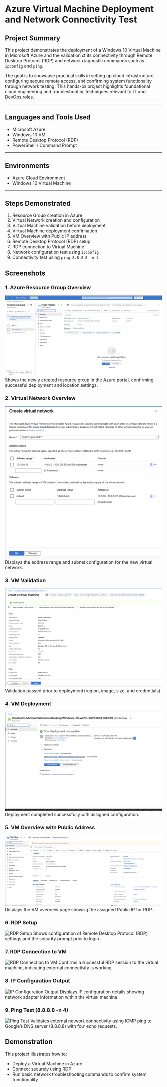 # Azure Virtual Machine Deployment and Network Connectivity Test

## Project Summary
This project demonstrates the deployment of a Windows 10 Virtual Machine in Microsoft Azure and the validation of its connectivity through Remote Desktop Protocol (RDP) and network diagnostic commands such as `ipconfig` and `ping`.

The goal is to showcase practical skills in setting up cloud infrastructure, configuring secure remote access, and confirming system functionality through network testing. This hands-on project highlights foundational cloud engineering and troubleshooting techniques relevant to IT and DevOps roles.

---

## Languages and Tools Used
- Microsoft Azure
- Windows 10 VM
- Remote Desktop Protocol (RDP)
- PowerShell / Command Prompt

---

## Environments
- Azure Cloud Environment
- Windows 10 Virtual Machine

---

## Steps Demonstrated
1. Resource Group creation in Azure  
2. Virtual Network creation and configuration  
3. Virtual Machine validation before deployment  
4. Virtual Machine deployment confirmation  
5. VM Overview with Public IP address  
6. Remote Desktop Protocol (RDP) setup  
7. RDP connection to Virtual Machine  
8. Network configuration test using `ipconfig`  
9. Connectivity test using `ping 8.8.8.8 -n 4`





## Screenshots

### 1. Azure Resource Group Overview
![Resource Group Overview](images/ResourceGroupOverview.png)  
Shows the newly created resource group in the Azure portal, confirming successful deployment and location settings.

### 2. Virtual Network Overview
![Virtual Network Overview](images/VirtualNetworkOverview.png)  
Displays the address range and subnet configuration for the new virtual network.

### 3. VM Validation
![VM Validation](images/VMValidation.png)  
Validation passed prior to deployment (region, image, size, and credentials).

### 4. VM Deployment
![VM Deployment](images/VMDeployment.png)  
Deployment completed successfully with assigned configuration.

### 5. VM Overview with Public Address
![VM Overview with Public Address](images/VMOverviewwithpublicaddress.png)  
Displays the VM overview page showing the assigned Public IP for RDP.

### 6. RDP Setup
![RDP Setup](images/RDPSetup.png?raw=1)
Shows configuration of Remote Desktop Protocol (RDP) settings and the security prompt prior to login.

### 7. RDP Connection to VM
![RDP Connection to VM](images/RDPconnectionToVM.png?raw=1)
Confirms a successful RDP session to the virtual machine, indicating external connectivity is working.

### 8. IP Configuration Output
![IP Configuration Output](images/IpconfigOutput.png?raw=1)
Displays IP configuration details showing network adapter information within the virtual machine.

### 9. Ping Test (8.8.8.8 -n 4)
![Ping Test](images/ping8.8.8.8-n-4.png?raw=1)
Validates external network connectivity using ICMP ping to Google’s DNS server (8.8.8.8) with four echo requests.



## Demonstration
This project illustrates how to:
- Deploy a Virtual Machine in Azure
- Connect securely using RDP
- Run basic network troubleshooting commands to confirm system functionality
